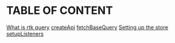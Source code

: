 # TABLE OF CONTENT
[What is rtk query]("#")
[createApi]()
[fetchBaseQuery]()
[Setting up the store]()
[setupListeners]()


